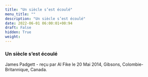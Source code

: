 ```yaml
---
title: "Un siècle s’est écoulé"
menu_title: ""
description: "Un siècle s’est écoulé"
date: 2022-06-01 06:00:01+00:94
draft: False
hidden: True
weight:
---
```

### Un siècle s’est écoulé

James Padgett - reçu par Al Fike le 20 Mai 2014, Gibsons, Colombie-Britannique, Canada.



